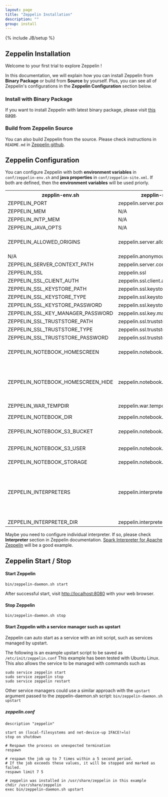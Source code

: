 ```yaml
---
layout: page
title: "Zeppelin Installation"
description: ""
group: install
---
```

<!--
Licensed under the Apache License, Version 2.0 (the "License");
you may not use this file except in compliance with the License.
You may obtain a copy of the License at

http://www.apache.org/licenses/LICENSE-2.0

Unless required by applicable law or agreed to in writing, software
distributed under the License is distributed on an "AS IS" BASIS,
WITHOUT WARRANTIES OR CONDITIONS OF ANY KIND, either express or implied.
See the License for the specific language governing permissions and
limitations under the License.
-->
{% include JB/setup %}



## Zeppelin Installation
Welcome to your first trial to explore Zeppelin ! 

In this documentation, we will explain how you can install Zeppelin from **Binary Package** or build from **Source** by yourself. Plus, you can see all of Zeppelin's configurations in the **Zeppelin Configuration** section below.

### Install with Binary Package

If you want to install Zeppelin with latest binary package, please visit [this page](http://zeppelin.incubator.apache.org/download.html).

### Build from Zeppelin Source

You can also build Zeppelin from the source. Please check instructions in `README.md` in [Zeppelin github](https://github.com/apache/incubator-zeppelin/blob/master/README.md). 


## Zeppelin Configuration

You can configure Zeppelin with both **environment variables** in `conf/zeppelin-env.sh` and **java properties** in `conf/zeppelin-site.xml`. If both are defined, then the **environment variables** will be used priorly.

<table class="table-configuration">
  <tr>
    <th>zepplin-env.sh</th>
    <th>zepplin-site.xml</th>
    <th>Default value</th>
    <th>Description</th>
  </tr>
  <tr>
    <td>ZEPPELIN_PORT</td>
    <td>zeppelin.server.port</td>
    <td>8080</td>
    <td>Zeppelin server port</td>
  </tr>
  <tr>
    <td>ZEPPELIN_MEM</td>
    <td>N/A</td>
    <td>-Xmx1024m -XX:MaxPermSize=512m</td>
    <td>JVM mem options</td>
  </tr>
  <tr>
    <td>ZEPPELIN_INTP_MEM</td>
    <td>N/A</td>
    <td>ZEPPELIN_MEM</td>
    <td>JVM mem options for interpreter process</td>
  </tr>
  <tr>
    <td>ZEPPELIN_JAVA_OPTS</td>
    <td>N/A</td>
    <td></td>
    <td>JVM options</td>
  </tr>
  <tr>
    <td>ZEPPELIN_ALLOWED_ORIGINS</td>
    <td>zeppelin.server.allowed.origins</td>
    <td>*</td>
    <td>Enables a way to specify a ',' separated list of allowed origins for rest and websockets. <br /> i.e. http://localhost:8080 </td>
  </tr>
    <tr>
    <td>N/A</td>
    <td>zeppelin.anonymous.allowed</td>
    <td>true</td>
    <td>Anonymous user is allowed by default.</td>
  </tr>
  <tr>
    <td>ZEPPELIN_SERVER_CONTEXT_PATH</td>
    <td>zeppelin.server.context.path</td>
    <td>/</td>
    <td>A context path of the web application</td>
  </tr>
  <tr>
    <td>ZEPPELIN_SSL</td>
    <td>zeppelin.ssl</td>
    <td>false</td>
    <td></td>
  </tr>
  <tr>
    <td>ZEPPELIN_SSL_CLIENT_AUTH</td>
    <td>zeppelin.ssl.client.auth</td>
    <td>false</td>
    <td></td>
  </tr>
  <tr>
    <td>ZEPPELIN_SSL_KEYSTORE_PATH</td>
    <td>zeppelin.ssl.keystore.path</td>
    <td>keystore</td>
    <td></td>
  </tr>
  <tr>
    <td>ZEPPELIN_SSL_KEYSTORE_TYPE</td>
    <td>zeppelin.ssl.keystore.type</td>
    <td>JKS</td>
    <td></td>
  </tr>
  <tr>
    <td>ZEPPELIN_SSL_KEYSTORE_PASSWORD</td>
    <td>zeppelin.ssl.keystore.password</td>
    <td></td>
    <td></td>
  </tr>
  <tr>
    <td>ZEPPELIN_SSL_KEY_MANAGER_PASSWORD</td>
    <td>zeppelin.ssl.key.manager.password</td>
    <td></td>
    <td></td>
  </tr>
  <tr>
    <td>ZEPPELIN_SSL_TRUSTSTORE_PATH</td>
    <td>zeppelin.ssl.truststore.path</td>
    <td></td>
    <td></td>
  </tr>
  <tr>
    <td>ZEPPELIN_SSL_TRUSTSTORE_TYPE</td>
    <td>zeppelin.ssl.truststore.type</td>
    <td></td>
    <td></td>
  </tr>
  <tr>
    <td>ZEPPELIN_SSL_TRUSTSTORE_PASSWORD</td>
    <td>zeppelin.ssl.truststore.password</td>
    <td></td>
    <td></td>
  </tr>
  <tr>
    <td>ZEPPELIN_NOTEBOOK_HOMESCREEN</td>
    <td>zeppelin.notebook.homescreen</td>
    <td></td>
    <td>A notebook id displayed in Zeppelin homescreen <br />i.e. 2A94M5J1Z</td>
  </tr>
  <tr>
    <td>ZEPPELIN_NOTEBOOK_HOMESCREEN_HIDE</td>
    <td>zeppelin.notebook.homescreen.hide</td>
    <td>false</td>
    <td>This value can be "true" when to hide the notebook id set by <code>ZEPPELIN_NOTEBOOK_HOMESCREEN</code> on the Zeppelin homescreen. <br />For the further information, please read <a href="../manual/notebookashomepage.html">Customize your Zeppelin homepage</a>.</td>
  </tr>
  <tr>
    <td>ZEPPELIN_WAR_TEMPDIR</td>
    <td>zeppelin.war.tempdir</td>
    <td>webapps</td>
    <td>A location of jetty temporary directory</td>
  </tr>
  <tr>
    <td>ZEPPELIN_NOTEBOOK_DIR</td>
    <td>zeppelin.notebook.dir</td>
    <td>notebook</td>
    <td>The root directory where Zeppelin notebook directories are saved</td>
  </tr>
  <tr>
    <td>ZEPPELIN_NOTEBOOK_S3_BUCKET</td>
    <td>zeppelin.notebook.s3.bucket</td>
    <td>zeppelin</td>
    <td>S3 Bucket where Zeppelin notebook files will be saved</td>
  </tr>
  <tr>
    <td>ZEPPELIN_NOTEBOOK_S3_USER</td>
    <td>zeppelin.notebook.s3.user</td>
    <td>user</td>
    <td>A user name of S3 bucket<br />i.e. <code>bucket/user/notebook/2A94M5J1Z/note.json</code></td>
  </tr>
  <tr>
    <td>ZEPPELIN_NOTEBOOK_STORAGE</td>
    <td>zeppelin.notebook.storage</td>
    <td>org.apache.zeppelin.notebook.repo.VFSNotebookRepo</td>
    <td>Comma separated list of notebook storage</td>
  </tr>
  <tr>
    <td>ZEPPELIN_INTERPRETERS</td>
    <td>zeppelin.interpreters</td>
  <description></description>
    <td>org.apache.zeppelin.spark.SparkInterpreter,<br />org.apache.zeppelin.spark.PySparkInterpreter,<br />org.apache.zeppelin.spark.SparkSqlInterpreter,<br />org.apache.zeppelin.spark.DepInterpreter,<br />org.apache.zeppelin.markdown.Markdown,<br />org.apache.zeppelin.shell.ShellInterpreter,<br />org.apache.zeppelin.hive.HiveInterpreter<br />
    ...
    </td>
    <td>Comma separated interpreter configurations [Class] <br /> The first interpreter will be a default value. <br /> It means only the first interpreter in this list can be available without <code>%interpreter_name</code> annotation in Zeppelin notebook paragraph. </td>
  </tr>
  <tr>
    <td>ZEPPELIN_INTERPRETER_DIR</td>
    <td>zeppelin.interpreter.dir</td>
    <td>interpreter</td>
    <td>Zeppelin interpreter directory</td>
  </tr>
</table>

Maybe you need to configure individual interpreter. If so, please check **Interpreter** section in Zeppelin documentation.
[Spark Interpreter for Apache Zeppelin](../interpreter/spark.html) will be a good example. 

## Zeppelin Start / Stop
#### Start Zeppelin

```
bin/zeppelin-daemon.sh start
```
After successful start, visit [http://localhost:8080](http://localhost:8080) with your web browser.

#### Stop Zeppelin

```
bin/zeppelin-daemon.sh stop
```

#### Start Zeppelin with a service manager such as upstart

Zeppelin can auto start as a service with an init script, such as services managed by upstart.

The following is an example upstart script to be saved as `/etc/init/zeppelin.conf` 
This example has been tested with Ubuntu Linux.
This also allows the service to be managed with commands such as 

`sudo service zeppelin start`  
`sudo service zeppelin stop`  
`sudo service zeppelin restart`

Other service managers could use a similar approach with the `upstart` argument passed to the zeppelin-daemon.sh script:  `bin/zeppelin-daemon.sh upstart`

##### zeppelin.conf

```
description "zeppelin"

start on (local-filesystems and net-device-up IFACE!=lo)
stop on shutdown

# Respawn the process on unexpected termination
respawn

# respawn the job up to 7 times within a 5 second period.
# If the job exceeds these values, it will be stopped and marked as failed.
respawn limit 7 5

# zeppelin was installed in /usr/share/zeppelin in this example
chdir /usr/share/zeppelin
exec bin/zeppelin-daemon.sh upstart
```


